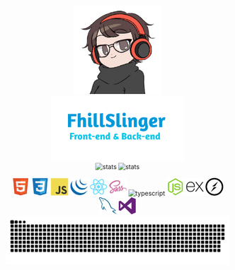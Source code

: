 <p align="center">
  <img width="200px" src="images/avatar.png" alt="avatar"> <br/>
  <img src="images/btitle.png" alt="btitle"> <br/>
  <img height"100em" src="https://github-readme-stats.vercel.app/api?username=FhillSlinger&hide_border=true&theme=github_dark&hide_title=true" alt="stats">
  <img height"100em" src="https://github-readme-stats.vercel.app/api/top-langs/?username=FhillSlinger&layout=compact&hide_title=true&theme=github_dark&hide_border=true" alt="stats"> <br/><br/>
  <img width="40px" src="https://raw.githubusercontent.com/devicons/devicon/master/icons/html5/html5-original.svg" alt="html5">
  <img width="40px" src="https://raw.githubusercontent.com/devicons/devicon/master/icons/css3/css3-original.svg" alt="css3">
  <img width="40px" src="https://raw.githubusercontent.com/devicons/devicon/master/icons/javascript/javascript-original.svg" alt="javascript">
  <img width="40px" src="https://raw.githubusercontent.com/devicons/devicon/master/icons/jquery/jquery-original.svg" alt="jquery">
  <img width="40px" src="https://raw.githubusercontent.com/devicons/devicon/master/icons/react/react-original.svg" alt="react">
  <img width="40px" src="https://raw.githubusercontent.com/devicons/devicon/master/icons/sass/sass-original.svg" alt="sass">
  <img width="40px" href="images-readme/typescript.png" alt="typescript">
  <img width="40px" src="https://raw.githubusercontent.com/devicons/devicon/master/icons/nodejs/nodejs-original.svg" alt="nodejs">
  <img width="40px" src="https://raw.githubusercontent.com/devicons/devicon/master/icons/express/express-original.svg" alt="express">
  <img width="40px" src="https://raw.githubusercontent.com/devicons/devicon/master/icons/socketio/socketio-original.svg" alt="socket.io">
  <img width="40px" src="https://raw.githubusercontent.com/devicons/devicon/master/icons/mysql/mysql-original.svg" alt="mysql">
  <img width="40px" src="https://raw.githubusercontent.com/devicons/devicon/master/icons/visualstudio/visualstudio-plain.svg" alt="visualstudio"> <br/>
  <img src="https://github.com/FhillSlinger/FhillSlinger/blob/output/github-contribution-grid-snake.svg" alt="commit-snake">
<p>
